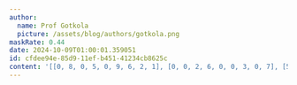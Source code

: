 ```yaml
---
author:
  name: Prof Gotkola
  picture: /assets/blog/authors/gotkola.png
maskRate: 0.44
date: 2024-10-09T01:00:01.359051
id: cfdee94e-85d9-11ef-b451-41234cb8625c
content: '[[0, 8, 0, 5, 0, 9, 6, 2, 1], [0, 0, 2, 6, 0, 0, 3, 0, 7], [5, 6, 0, 7, 0, 2, 8, 4, 0], [0, 0, 7, 9, 2, 0, 0, 0, 0], [8, 3, 0, 4, 5, 6, 7, 9, 0], [0, 2, 5, 0, 0, 0, 1, 0, 4], [0, 5, 0, 0, 4, 7, 0, 0, 8], [0, 7, 9, 1, 6, 0, 4, 3, 5], [4, 0, 0, 0, 0, 5, 2, 7, 6]]'
---
```

